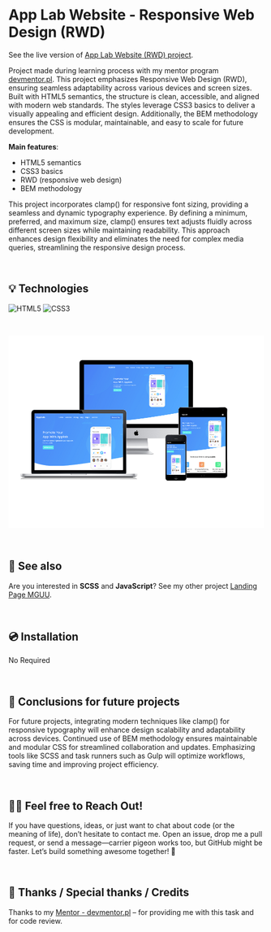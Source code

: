 
# App Lab Website - Responsive Web Design (RWD)

See the live version of [App Lab Website (RWD) project](https://code-mike-code.github.io/project-02/).

Project made during learning process with my mentor program [devmentor.pl](https://devmentor.pl/). This project emphasizes Responsive Web Design (RWD), ensuring seamless adaptability across various devices and screen sizes. Built with HTML5 semantics, the structure is clean, accessible, and aligned with modern web standards. The styles leverage CSS3 basics to deliver a visually appealing and efficient design. Additionally, the BEM methodology ensures the CSS is modular, maintainable, and easy to scale for future development.

**Main features**:
- HTML5 semantics
- CSS3 basics
- RWD (responsive web design)
- BEM methodology

This project incorporates clamp() for responsive font sizing, providing a seamless and dynamic typography experience. By defining a minimum, preferred, and maximum size, clamp() ensures text adjusts fluidly across different screen sizes while maintaining readability. This approach enhances design flexibility and eliminates the need for complex media queries, streamlining the responsive design process.


&nbsp;
 
## 💡 Technologies
![HTML5](https://img.shields.io/badge/html5-%23E34F26.svg?style=for-the-badge&logo=html5&logoColor=white)
![CSS3](https://img.shields.io/badge/css3-%231572B6.svg?style=for-the-badge&logo=css3&logoColor=white)


&nbsp;

![](./assets/rwd-mockup-for%20readme.png)

&nbsp;
 
## 🔗 See also

Are you interested in **SCSS** and **JavaScript**? See my other project [Landing Page MGUU](https://code-mike-code.github.io/landing_page_project/).

&nbsp;
 
## 💿 Installation

No Required


&nbsp;

## 💭 Conclusions for future projects

For future projects, integrating modern techniques like clamp() for responsive typography will enhance design scalability and adaptability across devices. Continued use of BEM methodology ensures maintainable and modular CSS for streamlined collaboration and updates. Emphasizing tools like SCSS and task runners such as Gulp will optimize workflows, saving time and improving project efficiency.


&nbsp;

## 🙋‍♂️ Feel free to Reach Out!
If you have questions, ideas, or just want to chat about code (or the meaning of life), don’t hesitate to contact me. Open an issue, drop me a pull request, or send a message—carrier pigeon works too, but GitHub might be faster. Let’s build something awesome together! 🚀


&nbsp;

## 👏 Thanks / Special thanks / Credits
Thanks to my [Mentor - devmentor.pl](https://devmentor.pl/) – for providing me with this task and for code review.





